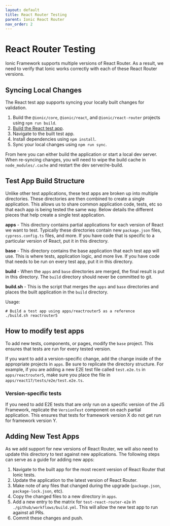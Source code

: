 ```yaml
---
layout: default
title: React Router Testing
parent: Ionic React Router
nav_order: 2
---
```


# React Router Testing

Ionic Framework supports multiple versions of React Router. As a result, we need to verify that Ionic works correctly with each of these React Router versions.

## Syncing Local Changes

The React test app supports syncing your locally built changes for validation.

1. Build the `@ionic/core`, `@ionic/react`, and `@ionic/react-router` projects using `npm run build`.
2. [Build the React test app](#test-app-build-structure).
3. Navigate to the built test app.
4. Install dependencies using `npm install`.
5. Sync your local changes using `npm run sync`.

From here you can either build the application or start a local dev server. When re-syncing changes, you will need to wipe the build cache in `node_modules/.cache` and restart the dev server/re-build.

## Test App Build Structure

Unlike other test applications, these test apps are broken up into multiple directories. These directories are then combined to create a single application. This allows us to share common application code, tests, etc so that each app is being tested the same way. Below details the different pieces that help create a single test application.

**apps** - This directory contains partial applications for each version of React we want to test. Typically these directories contain new `package.json` files, `cypress.config.ts` files, and more. If you have code that is specific to a particular version of React, put it in this directory.

**base** - This directory contains the base application that each test app will use. This is where tests, application logic, and more live. If you have code that needs to be run on every test app, put it in this directory.

**build** - When the `apps` and `base` directories are merged, the final result is put in this directory. The `build` directory should never be committed to git.

**build.sh** - This is the script that merges the `apps` and `base` directories and places the built application in the `build` directory.

Usage:

```shell
# Build a test app using apps/reactrouter5 as a reference
./build.sh reactrouter5
```

## How to modify test apps

To add new tests, components, or pages, modify the `base` project. This ensures that tests are run for every tested version.

If you want to add a version-specific change, add the change inside of the appropriate projects in `apps`. Be sure to replicate the directory structure. For example, if you are adding a new E2E test file called `test.e2e.ts` in `apps/reactrouter5`, make sure you place the file in `apps/react17/tests/e2e/test.e2e.ts`.

### Version-specific tests

If you need to add E2E tests that are only run on a specific version of the JS Framework, replicate the `VersionTest` component on each partial application. This ensures that tests for framework version X do not get run for framework version Y.

## Adding New Test Apps

As we add support for new versions of React Router, we will also need to update this directory to test against new applications. The following steps can serve as a guide for adding new apps:

1. Navigate to the built app for the most recent version of React Router that Ionic tests.
2. Update the application to the latest version of React Router.
3. Make note of any files that changed during the upgrade (`package.json`, `package-lock.json`, etc).
4. Copy the changed files to a new directory in `apps`.
5. Add a new entry to the matrix for `test-react-router-e2e` in `./github/workflows/build.yml`. This will allow the new test app to run against all PRs.
6. Commit these changes and push.
